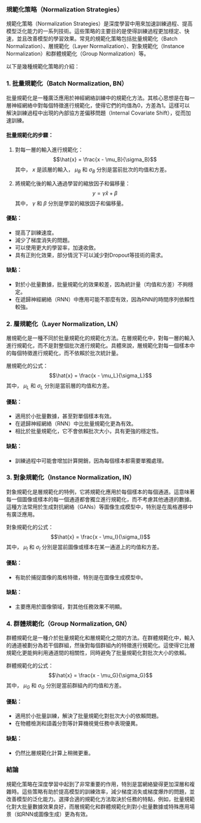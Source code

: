 ### 規範化策略（Normalization Strategies）

規範化策略（Normalization Strategies）是深度學習中用來加速訓練過程、提高模型泛化能力的一系列技術。這些策略的主要目的是使得訓練過程更加穩定、快速，並且改善模型的學習效果。常見的規範化策略包括批量規範化（Batch Normalization）、層規範化（Layer Normalization）、對象規範化（Instance Normalization）和群體規範化（Group Normalization）等。

以下是幾種規範化策略的介紹：

### 1. 批量規範化（Batch Normalization, BN）

批量規範化是一種廣泛應用於神經網絡訓練中的規範化方法。其核心思想是在每一層神經網絡中對每個特徵進行規範化，使得它們的均值為0，方差為1。這樣可以解決訓練過程中出現的內部協方差偏移問題（Internal Covariate Shift），從而加速訓練。

#### 批量規範化的步驟：
1. 對每一層的輸入進行規範化：
   $$\hat{x} = \frac{x - \mu_B}{\sigma_B}$$
   其中， $x$  是該層的輸入， $\mu_B$  和  $\sigma_B$  分別是當前批次的均值和方差。
   
2. 將規範化後的輸入通過學習的縮放因子和偏移量：
   $$y = \gamma \hat{x} + \beta$$
   其中， $\gamma$  和  $\beta$  分別是學習的縮放因子和偏移量。

#### 優點：
- 提高了訓練速度。
- 減少了梯度消失的問題。
- 可以使用更大的學習率，加速收斂。
- 具有正則化效果，部分情況下可以減少對Dropout等技術的需求。

#### 缺點：
- 對於小批量數據，批量規範化的效果較差，因為統計量（均值和方差）不夠穩定。
- 在遞歸神經網絡（RNN）中應用可能不那麼有效，因為RNN的時間序列依賴性較強。

### 2. 層規範化（Layer Normalization, LN）

層規範化是一種不同於批量規範化的規範化方法。在層規範化中，對每一層的輸入進行規範化，而不是對整個批次進行規範化。具體來說，層規範化對每一個樣本中的每個特徵進行規範化，而不依賴於批次統計量。

層規範化的公式：
$$\hat{x} = \frac{x - \mu_L}{\sigma_L}$$
其中， $\mu_L$  和  $\sigma_L$  分別是當前層的均值和方差。

#### 優點：
- 適用於小批量數據，甚至對單個樣本有效。
- 在遞歸神經網絡（RNN）中比批量規範化更為有效。
- 相比於批量規範化，它不會依賴批次大小，具有更強的穩定性。

#### 缺點：
- 訓練過程中可能會增加計算開銷，因為每個樣本都需要單獨處理。
  
### 3. 對象規範化（Instance Normalization, IN）

對象規範化是層規範化的特例，它將規範化應用於每個樣本的每個通道。這意味著每一個圖像或樣本的每一個通道都會獨立進行規範化，而不考慮其他通道的數據。這種方法常用於生成對抗網絡（GANs）等圖像生成模型中，特別是在風格遷移中有廣泛應用。

對象規範化的公式：
$$\hat{x} = \frac{x - \mu_I}{\sigma_I}$$
其中， $\mu_I$  和  $\sigma_I$  分別是當前圖像或樣本在某一通道上的均值和方差。

#### 優點：
- 有助於捕捉圖像的風格特徵，特別是在圖像生成模型中。
  
#### 缺點：
- 主要應用於圖像領域，對其他任務效果不明顯。

### 4. 群體規範化（Group Normalization, GN）

群體規範化是一種介於批量規範化和層規範化之間的方法。在群體規範化中，輸入的通道被劃分為若干個群組，然後對每個群組內的特徵進行規範化。這使得它比層規範化更能夠利用通道間的相關性，同時避免了批量規範化對批次大小的依賴。

群體規範化的公式：
$$\hat{x} = \frac{x - \mu_G}{\sigma_G}$$
其中， $\mu_G$  和  $\sigma_G$  分別是當前群組內的均值和方差。

#### 優點：
- 適用於小批量訓練，解決了批量規範化對批次大小的依賴問題。
- 在物體檢測和語義分割等計算機視覺任務中表現優異。

#### 缺點：
- 仍然比層規範化計算上稍微更重。

### 結論

規範化策略在深度學習中起到了非常重要的作用，特別是當網絡變得更加深層和複雜時。這些策略有助於提高模型的訓練效率，減少梯度消失或梯度爆炸的問題，並改善模型的泛化能力。選擇合適的規範化方法取決於任務的特點，例如，批量規範化對大批量數據效果良好，而層規範化和群體規範化則對小批量數據或特殊應用場景（如RNN或圖像生成）更為有效。